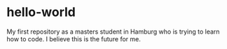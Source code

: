 # hello-world
My first repository
as a masters student in Hamburg who is trying to learn how to code. I believe this is the future for me.
